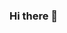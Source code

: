 ### Hi there 👋


[GITHUB_PROFILE]: https://github.com/freemenL
[GITHUB_STATS_SRC]: https://github-readme-stats.vercel.app/api?username=freemenL&show_icons=true
[GITHUB_LANG_SRC]: https://github-readme-stats.vercel.app/api/top-langs/?username=freemenL&layout=compact
